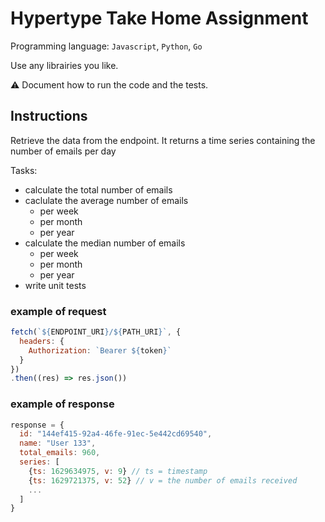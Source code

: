 # Hypertype Take Home Assignment

Programming language: `Javascript`, `Python`, `Go`

Use any librairies you like.

⚠️ Document how to run the code and the tests.


## Instructions

Retrieve the data from the endpoint.
It returns a time series containing the number of emails per day

Tasks:
- calculate the total number of emails
- caclulate the average number of emails
    - per week
    - per month
    - per year
- calculate the median number of emails
    - per week
    - per month
    - per year
- write unit tests


### example of request

```js
fetch(`${ENDPOINT_URI}/${PATH_URI}`, {
  headers: {
    Authorization: `Bearer ${token}`
  }
})
.then((res) => res.json())
```

### example of response

```js
response = {
  id: "144ef415-92a4-46fe-91ec-5e442cd69540",
  name: "User 133",
  total_emails: 960,
  series: [
    {ts: 1629634975, v: 9} // ts = timestamp
    {ts: 1629721375, v: 52} // v = the number of emails received
    ...
  ]
}
```
